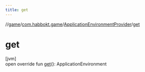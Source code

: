 ```yaml
---
title: get
---
```

//[game](../../../index.html)/[com.habbokt.game](../index.html)/[ApplicationEnvironmentProvider](index.html)/[get](get.html)



# get



[jvm]\
open override fun [get](get.html)(): ApplicationEnvironment




